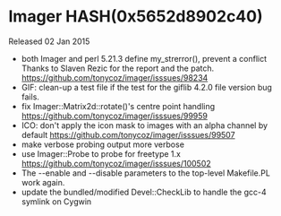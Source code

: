 # Imager HASH(0x5652d8902c40)

Released 02 Jan 2015

- both Imager and perl 5.21.3 define my_strerror(), prevent a conflict Thanks to Slaven Rezic for the report and the patch. https://github.com/tonycoz/imager/isssues/98234 
- GIF: clean-up a test file if the test for the giflib 4.2.0 file version bug fails. 
- fix Imager::Matrix2d::rotate()'s centre point handling https://github.com/tonycoz/imager/isssues/99959 
- ICO: don't apply the icon mask to images with an alpha channel by default https://github.com/tonycoz/imager/isssues/99507 
- make verbose probing output more verbose 
- use Imager::Probe to probe for freetype 1.x https://github.com/tonycoz/imager/isssues/100502 
- The --enable and --disable parameters to the top-level Makefile.PL work again. 
- update the bundled/modified Devel::CheckLib to handle the gcc-4 symlink on Cygwin